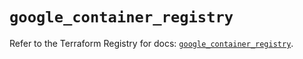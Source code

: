 # `google_container_registry`

Refer to the Terraform Registry for docs: [`google_container_registry`](https://registry.terraform.io/providers/hashicorp/google-beta/5.37.0/docs/resources/google_container_registry).
